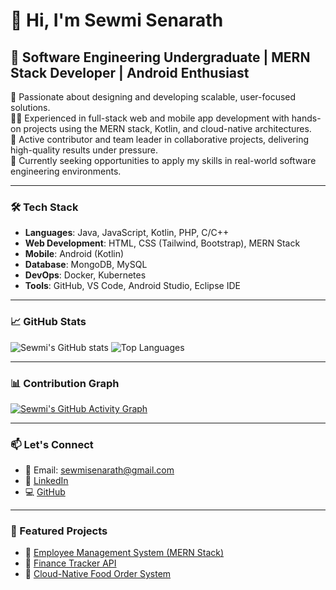 
# 👋 Hi, I'm Sewmi Senarath

## 💼 Software Engineering Undergraduate | MERN Stack Developer | Android Enthusiast

🚀 Passionate about designing and developing scalable, user-focused solutions.  
👩‍💻 Experienced in full-stack web and mobile app development with hands-on projects using the MERN stack, Kotlin, and cloud-native architectures.  
🤝 Active contributor and team leader in collaborative projects, delivering high-quality results under pressure.  
🎯 Currently seeking opportunities to apply my skills in real-world software engineering environments.

---

### 🛠 Tech Stack

- **Languages**: Java, JavaScript, Kotlin, PHP, C/C++
- **Web Development**: HTML, CSS (Tailwind, Bootstrap), MERN Stack
- **Mobile**: Android (Kotlin)
- **Database**: MongoDB, MySQL
- **DevOps**: Docker, Kubernetes
- **Tools**: GitHub, VS Code, Android Studio, Eclipse IDE

---

### 📈 GitHub Stats

![Sewmi's GitHub stats](https://github-readme-stats.vercel.app/api?username=sewmi-senarath&show_icons=true&theme=tokyonight)
![Top Languages](https://github-readme-stats.vercel.app/api/top-langs/?username=sewmi-senarath&layout=compact&theme=tokyonight)

---

### 📊 Contribution Graph

[![Sewmi's GitHub Activity Graph](https://github-readme-activity-graph.vercel.app/graph?username=sewmi-senarath&theme=tokyo-night)](https://github.com/sewmi-senarath)

---

### 📫 Let's Connect

- 📧 Email: sewmisenarath@gmail.com  
- 🔗 [LinkedIn](http://www.linkedin.com/in/sewmi-senarath)  
- 💻 [GitHub](https://github.com/sewmi-senarath)

---

### 🌟 Featured Projects

- 🔹 [Employee Management System (MERN Stack)](https://github.com/sewmi-senarath/ITP_Project_Tannoy/tree/employee-manager)  
- 🔹 [Finance Tracker API](https://github.com/sewmi-senarath/FinanceTrackerApp)  
- 🔹 [Cloud-Native Food Order System](https://github.com/ImalAyodya/Cloud-Native-FoodOrderSystem/tree/RestaurantManagment/Order_Mangement_And_Notification_Service)
